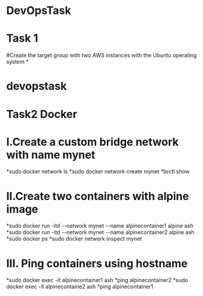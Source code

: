 # DevOpsTask
# Task 1
#Create the target group with two AWS instances with the Ubuntu operating system
* 



# devopstask
# Task2 Docker
# I.Create a custom bridge network with name mynet
*sudo docker network ls
*sudo docker network create mynet
*brctl show
# II.Create two containers with alpine image
*sudo docker run -itd --network mynet --name alpinecontainer1 alpine ash
*sudo docker run -itd --network mynet --name alpinecontainer2 alpine ash
*sudo docker ps
*sudo docker network inspect mynet
# III. Ping containers using hostname
*sudo docker exec -it alpinecontainer1 ash
*ping alpinecontainer2
*sudo docker exec -it alpinecontaine2 ash
*ping alpinecontainer1
